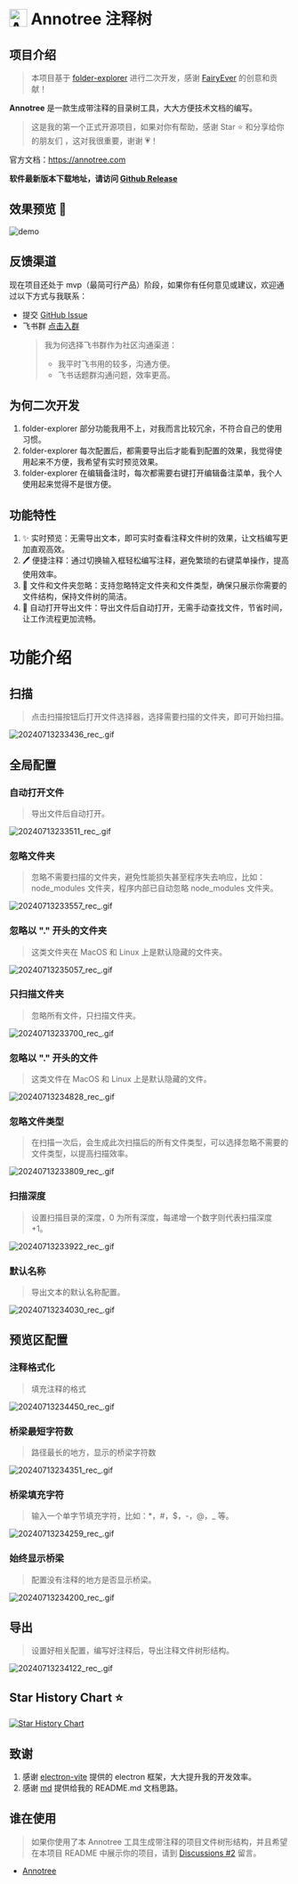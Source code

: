 # <img src="/resources/icon.png" width="32" alt="Annotree" style="vertical-align: middle; margin-right: 15x;"> <span style="vertical-align: middle" >Annotree 注释树</span>

## 项目介绍

> 本项目基于 [folder-explorer](https://github.com/d2-projects/folder-explorer) 进行二次开发，感谢 [FairyEver](https://github.com/FairyEver) 的创意和贡献！

**Annotree** 是一款生成带注释的目录树工具，大大方便技术文档的编写。

> 这是我的第一个正式开源项目，如果对你有帮助，感谢 Star ⭐️ 和分享给你的朋友们 ，这对我很重要，谢谢 💗！

官方文档：https://annotree.com

**软件最新版本下载地址，请访问 [Github Release](https://github.com/itchaox/annotree/releases)**

## 效果预览 🎉

![demo](/resources/demo.gif)

## 反馈渠道

现在项目还处于 mvp（最简可行产品）阶段，如果你有任何意见或建议，欢迎通过以下方式与我联系：

- 提交 [GitHub Issue](https://github.com/itchaox/annotree/issues)
- 飞书群 [点击入群](https://applink.feishu.cn/client/chat/chatter/add_by_link?link_token=e0aoc0d1-0df2-4cec-bb6f-97da6e754f5e)
  > 我为何选择飞书群作为社区沟通渠道：
  >
  > - 我平时飞书用的较多，沟通方便。
  > - 飞书话题群沟通问题，效率更高。

<!-- 官方文档： -->

## 为何二次开发

1.  folder-explorer 部分功能我用不上，对我而言比较冗余，不符合自己的使用习惯。
2.  folder-explorer 每次配置后，都需要导出后才能看到配置的效果，我觉得使用起来不方便，我希望有实时预览效果。
3.  folder-explorer 在编辑备注时，每次都需要右键打开编辑备注菜单，我个人使用起来觉得不是很方便。

## 功能特性

1. ✨ 实时预览：无需导出文本，即可实时查看注释文件树的效果，让文档编写更加直观高效。
2. 🖊️ 便捷注释：通过切换输入框轻松编写注释，避免繁琐的右键菜单操作，提高使用效率。
3. 🚫 文件和文件夹忽略：支持忽略特定文件夹和文件类型，确保只展示你需要的文件结构，保持文件树的简洁。
4. 📂 自动打开导出文件：导出文件后自动打开，无需手动查找文件，节省时间，让工作流程更加流畅。

# 功能介绍

## 扫描

> 点击扫描按钮后打开文件选择器，选择需要扫描的文件夹，即可开始扫描。

![20240713233436_rec_.gif](https://itchao-1318613604.cos.ap-chengdu.myqcloud.com/20240713233436_rec_.gif)

## 全局配置

### 自动打开文件

> 导出文件后自动打开。

![20240713233511_rec_.gif](https://itchao-1318613604.cos.ap-chengdu.myqcloud.com/20240713233511_rec_.gif)

### 忽略文件夹

> 忽略不需要扫描的文件夹，避免性能损失甚至程序失去响应，比如：node_modules 文件夹，程序内部已自动忽略 node_modules 文件夹。

![20240713233557_rec_.gif](https://itchao-1318613604.cos.ap-chengdu.myqcloud.com/20240713233557_rec_.gif)

### 忽略以 "." 开头的文件夹

> 这类文件夹在 MacOS 和 Linux 上是默认隐藏的文件夹。

![20240713235057_rec_.gif](https://itchao-1318613604.cos.ap-chengdu.myqcloud.com/20240713235057_rec_.gif)

### 只扫描文件夹

> 忽略所有文件，只扫描文件夹。

![20240713233700_rec_.gif](https://itchao-1318613604.cos.ap-chengdu.myqcloud.com/20240713233700_rec_.gif)

### 忽略以 "." 开头的文件

> 这类文件在 MacOS 和 Linux 上是默认隐藏的文件。

![20240713234828_rec_.gif](https://itchao-1318613604.cos.ap-chengdu.myqcloud.com/20240713234828_rec_.gif)

### 忽略文件类型

> 在扫描一次后，会生成此次扫描后的所有文件类型，可以选择忽略不需要的文件类型，以提高扫描效率。

![20240713233809_rec_.gif](https://itchao-1318613604.cos.ap-chengdu.myqcloud.com/20240713233809_rec_.gif)

### 扫描深度

> 设置扫描目录的深度，0 为所有深度，每递增一个数字则代表扫描深度 +1。

![20240713233922_rec_.gif](https://itchao-1318613604.cos.ap-chengdu.myqcloud.com/20240713233922_rec_.gif)

### 默认名称

> 导出文本的默认名称配置。

![20240713234030_rec_.gif](https://itchao-1318613604.cos.ap-chengdu.myqcloud.com/20240713234030_rec_.gif)

## 预览区配置

### 注释格式化

> 填充注释的格式

![20240713234450_rec_.gif](https://itchao-1318613604.cos.ap-chengdu.myqcloud.com/20240713234450_rec_.gif)

### 桥梁最短字符数

> 路径最长的地方，显示的桥梁字符数

![20240713234351_rec_.gif](https://itchao-1318613604.cos.ap-chengdu.myqcloud.com/20240713234351_rec_.gif)

### 桥梁填充字符

> 输入一个单字节填充字符，比如：\*，\#，\$，\-，\@，\_ 等。

![20240713234259_rec_.gif](https://itchao-1318613604.cos.ap-chengdu.myqcloud.com/20240713234259_rec_.gif)

### 始终显示桥梁

> 配置没有注释的地方是否显示桥梁。

![20240713234200_rec_.gif](https://itchao-1318613604.cos.ap-chengdu.myqcloud.com/20240713234200_rec_.gif)

## 导出

> 设置好相关配置，编写好注释后，导出注释文件树形结构。

![20240713234122_rec_.gif](https://itchao-1318613604.cos.ap-chengdu.myqcloud.com/20240713234122_rec_.gif)

## Star History Chart ⭐️

[![Star History Chart](https://api.star-history.com/svg?repos=itchaox/annotree&type=Date)](https://star-history.com/#itchaox/annotree&Date)

## 致谢

1. 感谢 [electron-vite](https://github.com/alex8088/electron-vite) 提供的 electron 框架，大大提升我的开发效率。
2. 感谢 [md](https://github.com/doocs/md) 提供给我的 README.md 文档思路。

## 谁在使用

> 如果你使用了本 Annotree 工具生成带注释的项目文件树形结构，并且希望在本项目 README 中展示你的项目，请到 [Discussions #2](https://github.com/itchaox/annotree/discussions/2) 留言。

- [Annotree](https://github.com/itchaox/annotree)
